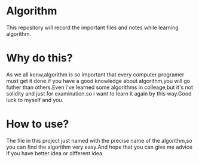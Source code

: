 # Algorithm
This repository will record the important files and notes while learning algorithm.

# Why do this?
As we all konw,algorithm is so important that every computer programer must get it done.if you have a good knowledge about algorithm,you will go futher than others.Even i've learned some algorithms in colleage,but it's not solidity and just for examination.so i want to learn it again by this way.Good luck to myself and you.

# How to use?
The file in this project just named with the precise name of the algorithm,so you can find the algorithm very easy.And hope that you can give me advice if you have better idea or different idea.
